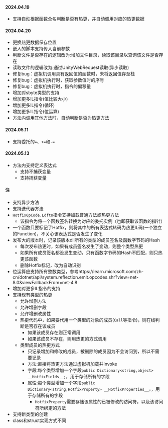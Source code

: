 #### 2024.04.19
- 支持自动根据函数全名判断是否有热更，并自动调用对应的热更数据

#### 2024.04.20
- 更换热更数据保存位置
- 嵌入的脚本支持传入当前参数
- 判断文件是否存在的逻辑改为:增加文件目录，读取该目录以查询该文件是否存在
- 读取文件的逻辑改为:通过UnityWebRequest读取(异步读取)
- 修复bug：虚拟机调用具有返回值的函数时，未将返回值存至栈
- 修复bug：虚拟机执行时，获取参数值时的序号
- 修复bug：虚拟机执行时，指令的偏移量
- 增加对sbyte类型的支持
- 增加更多IL指令(值比较大小)
- 增加更多IL指令(循环)
- 增加更多IL指令(位运算)
- 方法内调用其他方法时，自动判断是否为热更方法

#### 2024.05.11
- 支持委托的`=`、`+=`和`-=`

#### 2024.05.13
- 方法内支持定义表达式
  - 支持不捕获变量
  - 支持捕获变量

#### 注
- 支持异步方法
- 支持迭代器方法
- `HotfixOpCode.Ldftn`指令支持加载普通方法或热更方法
  - 该指令为将一个函数签名转换为对应的委托实例（也即获取该函数的指针）
- 一个函数只要标记了Hotfix，则将其中的所有表达式转码为热更IL码(一个独立的Function)，不关心该表达式是否发生了变化
- 发布大的版本时，记录该版本dll所有的类型的成员签名及函数字节码的Hash
  - 每次发布热更时，如果有成员签名发生了变动，则整个类型热更
  - 如果所有成员签名都没发生变动，只有函数字节码的Hash不匹配，则只热更该函数
  - 删除Hotfix标记，改为自动识别
- 位运算应支持所有整数类型，参考https://learn.microsoft.com/zh-cn/dotnet/api/system.reflection.emit.opcodes.shr?view=net-8.0&viewFallbackFrom=net-4.8
- 增加对更多IL指令的支持
- 支持现有类型的热更
  - 允许增删方法
  - 允许增删字段
  - 允许增删改属性
  - 热更代码中，如果要代用一个类型的对象的成员(`Call`等指令)，则在线判断是否存在该成员
    - 如果该成员存在则正常调用
    - 如果该成员不存在，则用热更的方式调用
  - 类型成员的热更方式
    - 只记录增加和修改的成员，被删除的成员因为不会访问到，所以不需要记录
    - 方法:直接将热更方法通过虚拟机加载并Invoke
    - 字段:每个类型增加一个字段`public Dictionary<string,object> __HotfixFields__;`，用于存储所有的字段
    - 属性:每个类型增加一个字段`public Dictionary<string,HotfixProperty> __HotfixProperties__;`，用于存储所有的字段
      - `HotfixProperty`需要存储该属性的已被修改的访问符，以及该访问符所绑定的方法
- 支持新类型的创建
- class和struct实现方式不同
